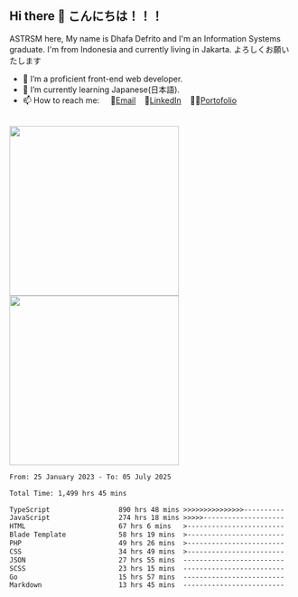 ## Hi there 👋 こんにちは！！！
ASTRSM here, My name is Dhafa Defrito and I'm an Information Systems graduate. I'm from Indonesia and currently living in Jakarta. よろしくお願いたします

- 🔭 I’m a proficient front-end web developer.
- 🌱 I’m currently learning Japanese(日本語).
- 📫 How to reach me: &nbsp;&nbsp;&nbsp;&nbsp;📧[Email](ddefrito@gmail.com)&nbsp;&nbsp;&nbsp;&nbsp;💼[LinkedIn](https://www.linkedin.com/in/dhafad)&nbsp;&nbsp;&nbsp;&nbsp;👨‍🎨[Portofolio](https://ddefrito.vercel.app/)

<br>

<div align="left">
  <img src="https://media1.tenor.com/m/F96DSPtSiSgAAAAd/isekaijoucho-kamitsubaki.gif" height="300" />
	<a href="https://last.fm/user/nerumaeni"><img src="https://lastfm-recently-played.vercel.app/api?user=nerumaeni&count=5" height="300" /></a>
</div=

<!--START_SECTION:waka-->

```txt
From: 25 January 2023 - To: 05 July 2025

Total Time: 1,499 hrs 45 mins

TypeScript                 890 hrs 48 mins >>>>>>>>>>>>>>>----------   59.40 %
JavaScript                 274 hrs 18 mins >>>>>--------------------   18.29 %
HTML                       67 hrs 6 mins   >------------------------   04.47 %
Blade Template             58 hrs 19 mins  >------------------------   03.89 %
PHP                        49 hrs 26 mins  >------------------------   03.30 %
CSS                        34 hrs 49 mins  >------------------------   02.32 %
JSON                       27 hrs 55 mins  -------------------------   01.86 %
SCSS                       23 hrs 15 mins  -------------------------   01.55 %
Go                         15 hrs 57 mins  -------------------------   01.06 %
Markdown                   13 hrs 45 mins  -------------------------   00.92 %
```

<!--END_SECTION:waka-->

